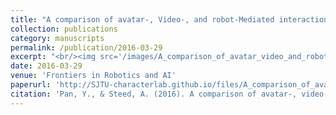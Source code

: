 ```yaml
---
title: "A comparison of avatar-, Video-, and robot-Mediated interaction on Users’ Trust in expertise"
collection: publications
category: manuscripts
permalink: /publication/2016-03-29
excerpt: "<br/><img src='/images/A_comparison_of_avatar_video_and_robot_mediated_interaction_on_users_trust_in_expertise.png'>"
date: 2016-03-29
venue: 'Frontiers in Robotics and AI'
paperurl: 'http://SJTU-characterlab.github.io/files/A_comparison_of_avatar_video_and_robot_mediated_interaction_on_users_trust_in_expertise.pdf'
citation: 'Pan, Y., & Steed, A. (2016). A comparison of avatar-, video-, and robot-mediated interaction on users’ trust in expertise. Frontiers in Robotics and AI, 3, 12.'
---
```


